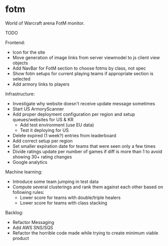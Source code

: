 fotm
====

World of Warcraft arena FotM monitor.

TODO

Frontend:
- Icon for the site
- Move generation of image links from server viewmodel to js client view objects
- Add NavBar for FotM section to choose fotms by class, not spec
- Show fotm setups for current playing teams if appropriate section is selected
- Add armory links to players


Infrastructure:
- Investigate why website doesn't receive update message sometimes
- Start US ArmoryScanner
- Add proper deployment configuration per region and setup queues/websites for US & KR
  - Add test environment (use EU data)
  - Test it deploying for US
- Delete expired (1 week?) entries from leaderboard
- Add correct setup per region
- Set smaller expiration date for teams that were seen only a few times
- Divide ratings update per number of games if diff is more than 1 to avoid showing 30+ rating changes
- Google analytics


Machine learning:
- Introduce some team jumping in test data
- Compute several clusterings and rank them against each other based on following rules: 
  - Lower score for teams with double/triple healers
  - Lower score for teams with class stacking


Backlog:
- Refactor Messaging
- Add AWS SNS/SQS
- Refactor the horrible code made while trying to create minimum viable product
